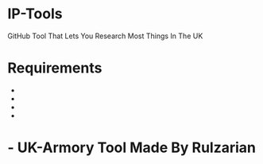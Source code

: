 # IP-Tools
GitHub Tool That Lets You Research Most Things In The UK


# Requirements

-
-
-
-


# - UK-Armory Tool Made By Rulzarian
